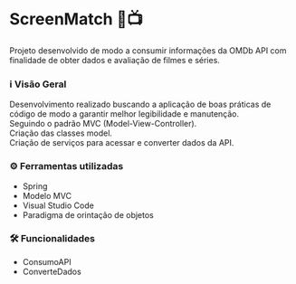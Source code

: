 # ScreenMatch :movie_camera::tv:
Projeto desenvolvido de modo a consumir informações da OMDb API com finalidade de obter dados e avaliação de filmes e séries.

### :information_source: Visão Geral
Desenvolvimento realizado buscando a aplicação de boas práticas de código de modo a garantir melhor legibilidade e manutenção. <br>
Seguindo o padrão MVC (Model-View-Controller). <br>
Criação das classes model. <br>
Criação de serviços para acessar e converter dados da API. <br>

### ⚙️ Ferramentas utilizadas
- Spring
- Modelo MVC
- Visual Studio Code
- Paradigma de orintação de objetos

### 🛠️ Funcionalidades
- ConsumoAPI
- ConverteDados

